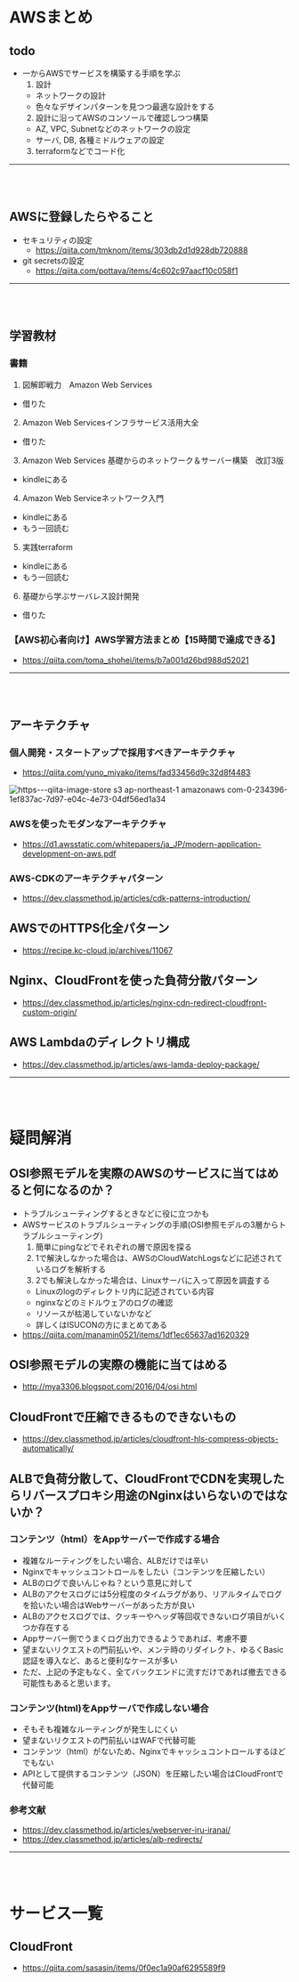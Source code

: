 # AWSまとめ

## todo
- 一からAWSでサービスを構築する手順を学ぶ
  1. 設計
    - ネットワークの設計
    - 色々なデザインパターンを見つつ最適な設計をする
  2. 設計に沿ってAWSのコンソールで確認しつつ構築
    - AZ, VPC, Subnetなどのネットワークの設定
    - サーバ, DB, 各種ミドルウェアの設定
  3. terraformなどでコード化

---

<br></br>

## AWSに登録したらやること
- セキュリティの設定
  - https://qiita.com/tmknom/items/303db2d1d928db720888
- git secretsの設定
  - https://qiita.com/pottava/items/4c602c97aacf10c058f1


---

<br></br>

## 学習教材
### 書籍
1. 図解即戦力　Amazon Web Services
  - 借りた
2. Amazon Web Servicesインフラサービス活用大全
  - 借りた
3. Amazon Web Services 基礎からのネットワーク＆サーバー構築　改訂3版 
  - kindleにある
4. Amazon Web Serviceネットワーク入門
  - kindleにある
  - もう一回読む
5. 実践terraform
  - kindleにある
  - もう一回読む
6. 基礎から学ぶサーバレス設計開発
  - 借りた


### 【AWS初心者向け】AWS学習方法まとめ【15時間で達成できる】
- https://qiita.com/toma_shohei/items/b7a001d26bd988d52021

---

<br></br>

## アーキテクチャ
### 個人開発・スタートアップで採用すべきアーキテクチャ
- https://qiita.com/yuno_miyako/items/fad33456d9c32d8f4483

![https---qiita-image-store s3 ap-northeast-1 amazonaws com-0-234396-1ef837ac-7d97-e04c-4e73-04df56ed1a34](https://user-images.githubusercontent.com/53253817/100833545-86c55d00-34ad-11eb-9d83-97570cb246af.png)

### AWSを使ったモダンなアーキテクチャ
- https://d1.awsstatic.com/whitepapers/ja_JP/modern-application-development-on-aws.pdf
### AWS-CDKのアーキテクチャパターン
- https://dev.classmethod.jp/articles/cdk-patterns-introduction/


## AWSでのHTTPS化全パターン
- https://recipe.kc-cloud.jp/archives/11067

## Nginx、CloudFrontを使った負荷分散パターン
- https://dev.classmethod.jp/articles/nginx-cdn-redirect-cloudfront-custom-origin/

## AWS Lambdaのディレクトリ構成
- https://dev.classmethod.jp/articles/aws-lamda-deploy-package/

---

<br></br>

# 疑問解消

## OSI参照モデルを実際のAWSのサービスに当てはめると何になるのか？
- トラブルシューティングするときなどに役に立つかも
- AWSサービスのトラブルシューティングの手順(OSI参照モデルの3層からトラブルシューティング)
  1. 簡単にpingなどでそれぞれの層で原因を探る
  2. 1で解決しなかった場合は、AWSのCloudWatchLogsなどに記述されているログを解析する
  3. 2でも解決しなかった場合は、Linuxサーバに入って原因を調査する
    - Linuxのlogのディレクトリ内に記述されている内容
    - nginxなどのミドルウェアのログの確認
    - リソースが枯渇していないかなど
    - 詳しくはISUCONの方にまとめてある
- https://qiita.com/manamin0521/items/1df1ec65637ad1620329

## OSI参照モデルの実際の機能に当てはめる
- http://mya3306.blogspot.com/2016/04/osi.html

## CloudFrontで圧縮できるものできないもの
- https://dev.classmethod.jp/articles/cloudfront-hls-compress-objects-automatically/

## ALBで負荷分散して、CloudFrontでCDNを実現したらリバースプロキシ用途のNginxはいらないのではないか？
### コンテンツ（html）をAppサーバーで作成する場合
- 複雑なルーティングをしたい場合、ALBだけでは辛い
- Nginxでキャッシュコントロールをしたい（コンテンツを圧縮したい）
- ALBのログで良いんじゃね？という意見に対して
- ALBのアクセスログには5分程度のタイムラグがあり、リアルタイムでログを拾いたい場合はWebサーバーがあった方が良い
- ALBのアクセスログでは、クッキーやヘッダ等回収できないログ項目がいくつか存在する
- Appサーバー側でうまくログ出力できるようであれば、考慮不要
- 望まないリクエストの門前払いや、メンテ時のリダイレクト、ゆるくBasic認証を導入など、あると便利なケースが多い
- ただ、上記の予定もなく、全てバックエンドに流すだけであれば撤去できる可能性もあると思います。
### コンテンツ(html)をAppサーバで作成しない場合
- そもそも複雑なルーティングが発生しにくい
- 望まないリクエストの門前払いはWAFで代替可能
- コンテンツ（html）がないため、Nginxでキャッシュコントロールするほどでもない
- APIとして提供するコンテンツ（JSON）を圧縮したい場合はCloudFrontで代替可能
### 参考文献
- https://dev.classmethod.jp/articles/webserver-iru-iranai/
- https://dev.classmethod.jp/articles/alb-redirects/

---

<br></br>

# サービス一覧

## CloudFront
- https://qiita.com/sasasin/items/0f0ec1a90af6295589f9
